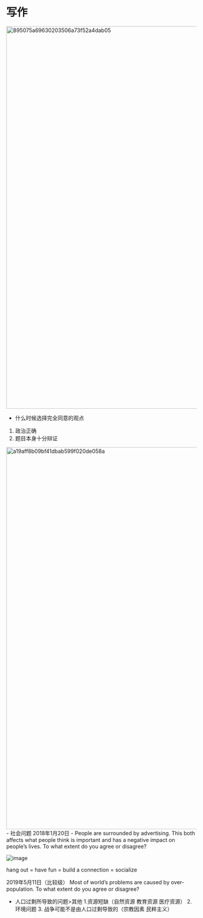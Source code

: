 # 写作
<img width="1013" alt="895075a69630203506a73f52a4dab05" src="https://user-images.githubusercontent.com/44770623/181137237-0720bb4c-9a81-4fd4-bb49-96582153c0b9.png">

- 什么时候选择完全同意的观点
1. 政治正确
2. 题目本身十分辩证
<img width="1012" alt="a19aff8b09bf41dbab599f020de058a" src="https://user-images.githubusercontent.com/44770623/181137284-c75b7b80-aa49-48a0-a210-823afb4983c4.png">
- 社会问题 2018年1月20日
  - People are surrounded by advertising. This both affects what people think is important and has a negative impact on people’s lives. To what extent do you agree or disagree?

![image](https://user-images.githubusercontent.com/44770623/181139461-ff909edb-bc18-4c9b-87dc-cadb79393761.png)

hang out = have fun = build a connection = socialize

2019年5月11日（比较级）
Most of world’s problems are caused by over-population. To what extent do you agree or disagree?
- 人口过剩所导致的问题>其他
  1.资源短缺（自然资源 教育资源 医疗资源）
  2.环境问题
  3. 战争可能不是由人口过剩导致的（宗教因素 民粹主义）
